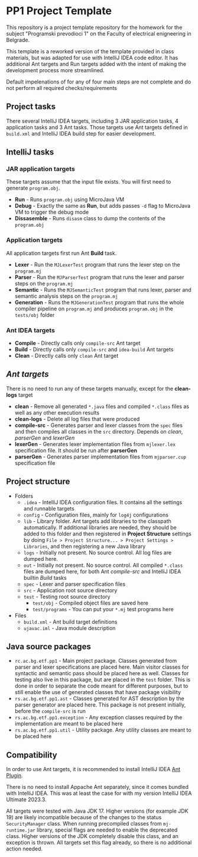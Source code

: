 # PP1 Project Template

This repository is a project template repository for the homework for the subject "Programski prevodioci 1" on the Faculty of electrical enigneering in Belgrade. 

This template is a reworked version of the template provided in class materials, but was adapted for use with IntelliJ IDEA code editor. It has additional Ant targets and Run targets added with the intent of making the development process more streamlined.

Default impelenations of for any of four main steps are not complete and do not perform all required checks/requirements

## Project tasks
There several IntelliJ IDEA targets, including 3 JAR application tasks, 4 application tasks and 3 Ant tasks. Those targets use Ant targets defined in `build.xml` and IntelliJ IDEA build step for easier development.

## IntelliJ tasks

### JAR application targets
These targets assume that the input file exists. You will first need to generate `program.obj`.

- **Run** - Runs `program.obj` using MicroJava VM
- **Debug** - Exactly the same as **Run**, but adds passes `-d` flag to MicroJava VM to trigger the debug mode
- **Dissasemble** - Runs  `disasm` class to dump the contents of the `program.obj` 

### Application targets
All application targets first run Ant **Build** task.

- **Lexer** - Run the `MJLexerTest` program that runs the lexer step on the `program.mj`
- **Parser** - Run the `MJParserTest` program that runs the lexer and parser steps on the `program.mj`
- **Semantic** - Runs the `MJSemanticTest` program that runs lexer, parser and semantic analysis steps on the `program.mj`
- **Generation** - Runs the `MJGenerationTest` program that runs the whole compiler pipeline on `program.mj` and produces `program.obj` in the `tests/obj` folder

### Ant IDEA targets
- **Compile**  - Directly calls only `compile-src` Ant target
- **Build** - Directly calls only `compile-src` and `idea-build` Ant targets
- **Clean** - Directly calls only `clean` Ant target

## *Ant targets*
There is no need to run any of these targets manually, except for the **clean-logs** target

- **clean** - Remove all generated `*.java` files and compiled `*.class` files as well as any other execution results
- **clean-logs** - Delete all log files that were produced
- **compile-src** - Generates parser and lexer classes from the `spec` files and then compiles all classes in the `src` directory. Depends on *clean*, *parserGen* and *lexerGen*
- **lexerGen** - Generates lexer implementation files from `mjlexer.lex` specification file. It should be run after **parserGen**
- **parserGen** - Generates parser implementation files from `mjparser.cup` specification file

## Project structure

-  Folders
    - `.idea` - IntelliJ IDEA configuration files. It contains all the settings and runnable targets
    - `config` - Configuration files, mainly for `log4j` configurations
    - `lib` - Library folder. Ant targets add libraries to the classpath automatically. If additional libraries are needed, they should be added to this folder and then registered in **Project Structure** settings by doing `File > Project Structure... > Project Settings > Libraries`, and then registering a new Java library
    - `logs` - Initially not present. No source control. All log files are dumped here. 
    - `out` - Initially not present. No source control. All compiled `*.class` files are dumped here, for both Ant *compile-src* and IntelliJ IDEA builtin *Build* tasks
    - `spec` - Lexer and parser specification files
    - `src` - Application root source directory
    - `test` - Testing root source directory
        - `test/obj` - Compiled object files are saved here
        - `test/programs` - You can put your `*.mj` test programs here
-  Files
    - `build.xml` - Ant build target definitions
    - `ujavac.iml` - Java module description

## Java source packages

-  `rc.ac.bg.etf.pp1` - Main project package. Classes generated from parser and lexer specifications are placed here. Main visitor classes for syntactic and semantic pass should be placed here as well. Classes for testing also live in this package, but are placed in the `test` folder. This is done in order to separate the code meant for different purposes, but to still enable the use of generated classes that have package visibility
-  `rs.ac.bg.etf.pp1.ast` - Classes generated for AST description by the parser generator are placed here. This package is not present initially, before the `compile-src` is run
-  `rs.ac.bg.etf.pp1.exception` - Any exception classes required by the implementation are meant to be placed here
-  `rs.ac.bg.etf.pp1.util` - Utility package. Any utility classes are meant to be placed here

## Compatibility
In order to use Ant targets, it is recommended to install IntelliJ IDEA [Ant Plugin](https://plugins.jetbrains.com/plugin/23025-ant?_ga=2.245260870.238897384.1702670743-556405651.1695306650&_gac=1.196130014.1699039179.Cj0KCQjwtJKqBhCaARIsAN_yS_kG83icSxF51QENNtogRzS6sDU1zCOHYArIcpIG2onsTaDbCnpd9ncaAvuxEALw_wcB&_gl=1%2Apppaah%2A_ga%2ANTU2NDA1NjUxLjE2OTUzMDY2NTA.%2A_ga_9J976DJZ68%2AMTcwMjY3MDc0Mi4zMy4wLjE3MDI2NzA3NDMuNTkuMC4w). 

There is no need to install Appache Ant separately, since it comes bundled with IntelliJ IDEA. This was at least the case for with my version IntelliJ IDEA Ultimate 2023.3.

All targets were tested with Java JDK 17. Higher versions (for example JDK 19) are likely incompatible because of the changes to the status `SecurityManager` class.
When running precompiled classes from `mj-runtime.jar` library, special flags are needed to enable the deprecated class. Higher versions of the JDK completely
disable this class, and an exception is thrown. All targets set this flag already, so there is no additional action needed.
